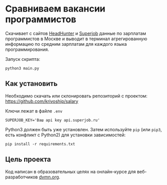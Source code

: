 # Сравниваем вакансии программистов

Скачивает с сайтов [HeadHunter](https://hh.ru) и [Superjob](https://superjob.ru) данные по зарплатам программистов в Москве и выводит в терминал агрегированную информацию по средним зарплатам для каждого языка программирования.

Запуск скрипта:
```
python3 main.py
```


## Как установить

Необходимо скачать или склонировать репозиторий с проектом: https://github.com/krivoship/salary

Ключи лежат в файле `.env`
```
SUPERJOB_KEY='Ваш api key api.superjob.ru'
```
Python3 должен быть уже установлен. 
Затем используйте `pip` (или `pip3`, есть конфликт с Python2) для установки зависимостей:
```
pip install -r requirements.txt
```


## Цель проекта

Код написан в образовательных целях на онлайн-курсе для веб-разработчиков [dvmn.org](https://dvmn.org/).